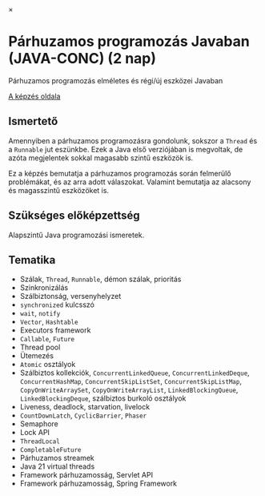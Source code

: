 ×

# Párhuzamos programozás Javaban (JAVA-CONC) (2 nap)

Párhuzamos programozás elméletes és régi/új eszközei Javaban

[A képzés oldala](https://www.training360.com/kepzes/java-conc)

## Ismertető

Amennyiben a párhuzamos programozásra gondolunk, sokszor a `Thread` és a `Runnable` jut eszünkbe. Ezek a Java első verziójában is megvoltak, de azóta megjelentek sokkal magasabb szintű eszközök is. 

Ez a képzés bemutatja a párhuzamos programozás során felmerülő problémákat, és az arra adott válaszokat. Valamint bemutatja az alacsony és magasszintű eszközöket is.

## Szükséges előképzettség

Alapszintű Java programozási ismeretek.

## Tematika

  * Szálak, `Thread`, `Runnable`, démon szálak, prioritás
  * Szinkronizálás
  * Szálbiztonság, versenyhelyzet
  * `synchronized` kulcsszó
  * `wait`, `notify`
  * `Vector`, `Hashtable`
  * Executors framework
  * `Callable`, `Future`
  * Thread pool
  * Ütemezés
  * `Atomic` osztályok
  * Szálbiztos kollekciók, `ConcurrentLinkedQueue`, `ConcurrentLinkedDeque`, `ConcurrentHashMap`, `ConcurrentSkipListSet`, `ConcurrentSkipListMap`, `CopyOnWriteArraySet`, `CopyOnWriteArrayList`, `LinkedBlockingQueue`, `LinkedBlockingDeque`, szálbiztos burkoló osztályok 
  * Liveness, deadlock, starvation, livelock
  * `CountDownLatch`, `CyclicBarrier`, `Phaser`
  * Semaphore
  * Lock API
  * `ThreadLocal`
  * `CompletableFuture`
  * Párhuzamos streamek
  * Java 21 virtual threads
  * Framework párhuzamosság, Servlet API
  * Framework párhuzamosság, Spring Framework